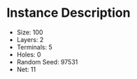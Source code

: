 # Instance Description

* Size: 100
* Layers: 2
* Terminals: 5
* Holes: 0
* Random Seed: 97531
* Net: 11
